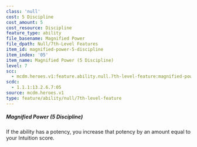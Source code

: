 ```yaml
---
class: 'null'
cost: 5 Discipline
cost_amount: 5
cost_resource: Discipline
feature_type: ability
file_basename: Magnified Power
file_dpath: Null/7th-Level Features
item_id: magnified-power-5-discipline
item_index: '05'
item_name: Magnified Power (5 Discipline)
level: 7
scc:
  - mcdm.heroes.v1:feature.ability.null.7th-level-feature:magnified-power-5-discipline
scdc:
  - 1.1.1:13.2.6.7:05
source: mcdm.heroes.v1
type: feature/ability/null/7th-level-feature
---
```


##### Magnified Power (5 Discipline)

If the ability has a potency, you increase that potency by an amount equal to your Intuition score.
